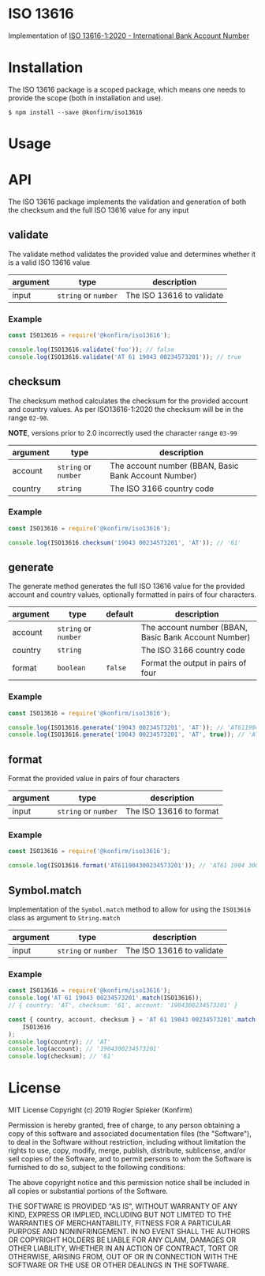 # ISO 13616

Implementation of [ISO 13616-1:2020 - International Bank Account Number](https://www.iso.org/standard/41031.html)

# Installation

The ISO 13616 package is a scoped package, which means one needs to provide the scope (both in installation and use).

```
$ npm install --save @konfirm/iso13616
```

# Usage

# API

The ISO 13616 package implements the validation and generation of both the checksum and the full ISO 13616 value for any input

## validate

The validate method validates the provided value and determines whether it is a valid ISO 13616 value

| argument | type                 | description               |
| -------- | -------------------- | ------------------------- |
| input    | `string` or `number` | The ISO 13616 to validate |

### Example

```js
const ISO13616 = require('@konfirm/iso13616');

console.log(ISO13616.validate('foo')); // false
console.log(ISO13616.validate('AT 61 19043 00234573201')); // true
```

## checksum

The checksum method calculates the checksum for the provided account and country values. As per ISO13616-1:2020 the checksum will be in the range `02-98`.

**NOTE**, versions prior to 2.0 incorrectly used the character range `03-99`

| argument | type                 | description                                          |
| -------- | -------------------- | ---------------------------------------------------- |
| account  | `string` or `number` | The account number (BBAN, Basic Bank Account Number) |
| country  | `string`             | The ISO 3166 country code                            |

### Example

```js
const ISO13616 = require('@konfirm/iso13616');

console.log(ISO13616.checksum('19043 00234573201', 'AT')); // '61'
```

## generate

The generate method generates the full ISO 13616 value for the provided account and country values, optionally formatted in pairs of four characters.

| argument | type                 | default | description                                          |
| -------- | -------------------- | ------- | ---------------------------------------------------- |
| account  | `string` or `number` |         | The account number (BBAN, Basic Bank Account Number) |
| country  | `string`             |         | The ISO 3166 country code                            |
| format   | `boolean`            | `false` | Format the output in pairs of four                   |

### Example

```js
const ISO13616 = require('@konfirm/iso13616');

console.log(ISO13616.generate('19043 00234573201', 'AT')); // 'AT611904300234573201'
console.log(ISO13616.generate('19043 00234573201', 'AT', true)); // 'AT61 1904 3002 3457 3201'
```

## format

Format the provided value in pairs of four characters

| argument | type                 | description             |
| -------- | -------------------- | ----------------------- |
| input    | `string` or `number` | The ISO 13616 to format |

### Example

```js
const ISO13616 = require('@konfirm/iso13616');

console.log(ISO13616.format('AT611904300234573201')); // 'AT61 1904 3002 3457 3201'
```

## Symbol.match

Implementation of the `Symbol.match` method to allow for using the `ISO13616` class as argument to `String.match`

| argument | type                 | description               |
| -------- | -------------------- | ------------------------- |
| input    | `string` or `number` | The ISO 13616 to validate |

### Example

```js
const ISO13616 = require('@konfirm/iso13616');
console.log('AT 61 19043 00234573201'.match(ISO13616));
// { country: 'AT', checksum: '61', account: '1904300234573201' }

const { country, account, checksum } = 'AT 61 19043 00234573201'.match(
	ISO13616
);
console.log(country); // 'AT'
console.log(account); // '1904300234573201'
console.log(checksum); // '61'
```

# License

MIT License Copyright (c) 2019 Rogier Spieker (Konfirm)

Permission is hereby granted, free of charge, to any person obtaining a copy of this software and associated documentation files (the "Software"), to deal in the Software without restriction, including without limitation the rights to use, copy, modify, merge, publish, distribute, sublicense, and/or sell copies of the Software, and to permit persons to whom the Software is furnished to do so, subject to the following conditions:

The above copyright notice and this permission notice shall be included in all copies or substantial portions of the Software.

THE SOFTWARE IS PROVIDED "AS IS", WITHOUT WARRANTY OF ANY KIND, EXPRESS OR IMPLIED, INCLUDING BUT NOT LIMITED TO THE WARRANTIES OF MERCHANTABILITY, FITNESS FOR A PARTICULAR PURPOSE AND NONINFRINGEMENT. IN NO EVENT SHALL THE AUTHORS OR COPYRIGHT HOLDERS BE LIABLE FOR ANY CLAIM, DAMAGES OR OTHER LIABILITY, WHETHER IN AN ACTION OF CONTRACT, TORT OR OTHERWISE, ARISING FROM, OUT OF OR IN CONNECTION WITH THE SOFTWARE OR THE USE OR OTHER DEALINGS IN THE SOFTWARE.
